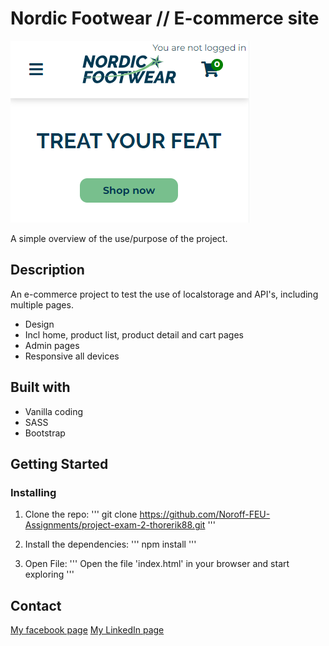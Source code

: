 # Nordic Footwear // E-commerce site
![image](./assets/mobile/footwear.png)

A simple overview of the use/purpose of the project.

## Description
An e-commerce project to test the use of localstorage and API's, including multiple pages.

- Design
- Incl home, product list, product detail and cart pages
- Admin pages
- Responsive all devices

## Built with
- Vanilla coding
- SASS
- Bootstrap

## Getting Started
### Installing

1. Clone the repo:
'''
git clone https://github.com/Noroff-FEU-Assignments/project-exam-2-thorerik88.git
'''

2. Install the dependencies:
'''
npm install
'''

3. Open File:
'''
Open the file 'index.html' in your browser and start exploring
'''

## Contact

[My facebook page](https://www.facebook.com/profile.php?id=588541828)
[My LinkedIn page](https://www.linkedin.com/in/thor-erik-st%C3%B8vland-ab4bb993/)
